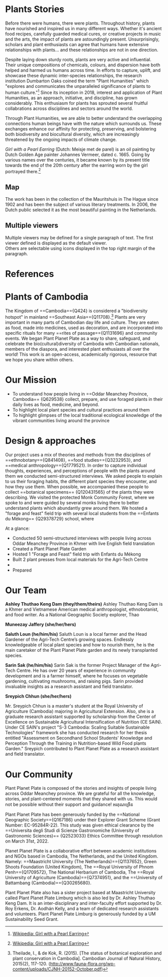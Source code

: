 <param ve-config 
       title="Plant Planet Plate"
       author="Ashley Thuthao Keng Dam, Ph.D. & Green Shoots Foundation "
       banner="https://upload.wikimedia.org/wikipedia/commons/thumb/1/13/Cambodian_-_Vessantara_Jataka%2C_Chapter_11_-_Jujaka_Treats_Jali_and_Kanha_Poorly%3B_While_Jujaka_Sleeps_the_Children_are_Cared_For_-_Walters_20101241_-_Front_A_T.jpg/640px-thumbnail.jpg" 
       layout="vertical">


#  Plants Stories

Before there were humans, there were plants. Throughout history, plants have nourished and inspired us in many different ways. Whether it's ancient food recipes, carefully guarded medical cures, or creative projects in music and the arts, the impact of plants are astoundingly present. Unsurprisingly, scholars and plant enthusiasts can agree that humans have extensive relationships with plants... and these relationships are not in one direction. 


<param ve-image
url="https://upload.wikimedia.org/wikipedia/commons/4/4c/%E1%9E%95%E1%9F%92%E1%9E%80%E1%9E%B6%E1%9E%80%E1%9F%92%E1%9E%93%E1%9E%BB%E1%9E%84%E1%9E%80%E1%9E%BC%E1%9E%93%E1%9E%80%E1%9E%89%E1%9F%92%E1%9E%85%E1%9F%92%E1%9E%9A%E1%9F%82%E1%9E%89.jpg"
       label="ផ្កាក្នុងកូនកញ្ច្រែញ(_flowers as seedlings_)" 
       attribution="Lien chariya via Wikimedia Commons"
       license= CC BY-SA 4.0 
       fit="contain">

Despite laying down sturdy roots, plants are very active and influential. Their unique compositions of chemicals, colours, and dispersion have both helped and harmed us humans across time. In efforts to capture, uplift, and showcase these dynamic inter-species relationships, the research institution Dumbarton Oaks coined the term "Plant Humanities" which  "explores and communicates the unparalleled significance of plants to human culture."[^1] Since its inception in 2018, interest and application of Plant Humanities, as an approach, initiative, and discipline, has grown considerably. This enthusiasm for plants has sprouted several fruitful collabrations across disciplines and sectors around the world.

<param ve-image
url="https://upload.wikimedia.org/wikipedia/commons/8/8c/100_Piastres_-_Institut_d%27%C3%89mission_des_%C3%89tats_du_Cambodge%2C_du_Laos_et_du_Viet-Nam_%281954%29_Laos_02.jpg"
       label="ផ្កាក្នុងកូនកញ្ច្រែញ(_flowers as seedlings_)" 
       attribution="The Institut d'Émission des États du Cambodge, du Laos et du Viet-Nam. via Wikimedia Commons"
       license= Public domain 
       fit="contain">


Through Plant Humanities, we are able to better understand the overlapping connections human beings have with the nature which surrounds us. These exchanges enhance our affinity for protecting, preserving, and bolstering both biodiversity and biocultural diversity, which are increasingly threatened by the ongoing impacts of climate change.

<param ve-entity eid="Q1264942"> <!-- Dumbarton Oaks -->
<param ve-entity eid="Q104796447"> <!-- "Plant Humanities" -->
<param ve-entity eid="Q47041"> <!-- biodiversity -->
<param ve-entity eid="Q4914734"> <!-- biocultural diversity -->
<param ve-entity eid="Q7942"> <!-- biocultural diversity -->






_Girl with a Pearl Earring_ (Dutch: Meisje met de parel) is an oil painting by Dutch Golden Age painter Johannes Vermeer, 
dated c. 1665. Going by various names over the centuries, it became known by its present title towards the end of the 
20th century after the earring worn by the girl portrayed there.[^1]
<param ve-image 
       label="Girl with a Pearl Earring" 
       description="painting by Johannes Vermeer" 
       license="public domain" 
       url="https://upload.wikimedia.org/wikipedia/commons/0/0f/1665_Girl_with_a_Pearl_Earring.jpg">

## Map

The work has been in the collection of the Mauritshuis in The Hague since 1902 and has been the subject of various 
literary treatments. In 2006, the Dutch public selected it as the most beautiful painting in the Netherlands.
<param ve-map center="Q36600" zoom="11" prefer-geojson>

## Multiple viewers

Multiple viewers may be defined for a single paragraph of text.  The first viewer defined is displayed as the default viewer.  
Others are selectable using icons displayed in the top right margin of the paragraph.
<param ve-image 
       manifest="https://iiif.juncture-digital.org/manifest/6dd738aed85597cac540ad31dd5818e86ef7f2918c7b43a9eb3123d5538e6e4c">
<param ve-map center="Q36600" zoom="11">

# References

[^1]: [Wikipedia: Girl with a Pearl Earring](https://en.wikipedia.org/wiki/Girl_with_a_Pearl_Earring)





# Plants of Cambodia

The Kingdom of ==Cambodia=={Q424} is considered a "biodiversity hotspot" in mainland ==Southeast Asia=={Q11708}.[^2]
Plants are very important in many parts of Cambodian day life and culture. They are eaten as food, made into medicines, used as decoration, and are incorporated into specific rituals for many ==rites of passage=={Q1131696} and community events. We began Plant Planet Plate as a way to share, safeguard, and celebrate the bio(cultural)diversity of Cambodia with Cambodian nationals, members of the diaspora, and interested plant enthusiasts all over the world! This work is an open-access, academically rigorous, resource that we hope you share within others.



# Our Mission

+ To understand how people living in ==Oddar Meanchey Province, Cambodia== {Q629538} collect, prepare, and use foraged plants in their daily lives as food, medicine, and beyond.
+ To highlight local plant species and cultural practices around them 
+ To highlight glimpses of the local traditional ecological knowledge of the vibrant communities living around the province



# Design & approaches

Our project uses a mix of theories and methods from the disciplines of ==ethnobotany=={Q841408}, ==food studies=={Q3232953}, and ==medical anthropology=={Q1779521}. In order to capture individual thoughts, experiences, and perceptions of people with the plants around them we conducted semi-structured interviews. We asked people to explain to us their foraging habits, the different plant species they encounter, and how they use them. When possible, we accompanied these people to collect ==botanical specimens== {Q120431565} of the plants they were describing. We visited the protected Monk Community Forest, where we spoke to and were guided by several monks living there to better understand plants which abundantly grew around them. We hosted a "forage and feast" field trip with several local students from the ==Enfants du Mékong== {Q29378729} school, where

At a glance: 
+ Conducted 50 semi-structured interviews with people living across Oddar Meanchey Province in Khmer with live English field translation
+ Created a Plant Planet Plate Garden 
+ Hosted 1 "Forage and Feast" field trip with Enfants du Mékong
+ Built 2 plant presses from local materials for the Agri-Tech Centre
+ 
+ Prepared 


# Our Team

**Ashley Thuthao Keng Dam (they/them/theirs)**
Ashley Thuthao Keng Dam is a Khmer and Vietnamese American medical anthropologist, ethnobotanist, and food writer. 
As a National Geographic Society explorer, Thao 

**Muneezay Jaffery (she/her/hers)**

**Saluth Loun (he/him/his)** 
Saluth Loun is a local farmer and the Head Gardener of the Agri-Tech Centre’s growing spaces.
Endlessly knowledgeable of local plant species and how to nourish them, he is the main caretaker of the Plant Planet Plate garden and its newly transplanted species.


**Sarin Sak (he/him/his)**
Sarin Sak is the former Project Manager of the Agri-Tech Centre. He has over 20 years of experience in community development and is a farmer himself, where he focuses on vegetable gardening, cultivating mushrooms, and raising pigs.
Sarin provided invaluable insights as a research assistant and field translator. 

**Sreypich Chhun (she/her/hers)**

Mr. 
Sreypich Chhun is a master's student at the Royal University of Agriculture (Cambodia) majoring in Agricultural Extension. Also, she is a graduate research assistant supported by scholarship from the Center of Excellence on Sustainable Agricultural Intensification of Nutrition (CE SAIN). Under CE SAIN's project "S-3 Cambodia: Scaling Suitable Sustainable Technologies" framework she has conducted research for her thesis entitled "Assessment on Secondhand School Students' Knowledge and Perception Through the Training in Nutrition-based Wild Food plants Garden." Sreypich contributed to Plant Planet Plate as a research assistant and field translator.


# Our Community 

Plant Planet Plate is composed of the stories and insights of people living across Oddar Meanchey province. We are grateful for all the knowledge, stories, and plant-centered moments that they shared with us. This would not be possible without their support and guidance! អរគុណច្រើន



Plant Planet Plate has been generously funded by the ==National Geographic Society=={Q167186} under their Explorer Grant Scheme (Grant Number: EC-95284R-22). This study was given ethical clearance by the ==Universita degli Studi di Scienze Gastronomiche (University of Gastronomic Sciences)== {Q2523033} Ethics Committee through resolution on March 31st, 2022. 

Planet Planet Plate is a collaborative effort between academic institutions and NGOs based in Cambodia, The Netherlands, and the United Kingdom. Namely: ==Maastricht University (The Netherlands)=={Q1137652}, Green Shoots Foundation (United Kingdom), The ==Royal University of Phnom Penh=={Q1709572}, The National Herbarium of Cambodia, The ==Royal University of Agriculture (Cambodia)=={Q7374951}, and the ==University of Battambang (Cambodia)=={Q30265680}. 

Plant Planet Plate also has a sister project based at Maastricht University called Plant Planet Plate Limburg which is also led by Dr. Ashley Thuthao Keng Dam. It is an inter-disciplinary and inter-faculty effort supported by Dr. Roy Erkens, Dr. Aodhán Kelly, and a team of dedicated research assistants and volunteers. Plant Planet Plate Limburg is generously funded by a UM Sustainability Seed Grant.



[^1]: [DumbartonOaks] (https://www.doaks.org/research/mellon-initiatives/plant-humanities-initiative)
[^2]: Theilade, I., & de Kok, R. (2015). [The status of botanical exploration and plant conservation in Cambodia]. Cambodian Journal of Natural History, 2015(2), 117-120. (http://www.fauna-flora.org/wp-content/uploads/CJNH-20152-October.pdf)